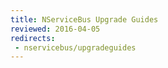 ```yaml
---
title: NServiceBus Upgrade Guides
reviewed: 2016-04-05
redirects:
 - nservicebus/upgradeguides
---
```

